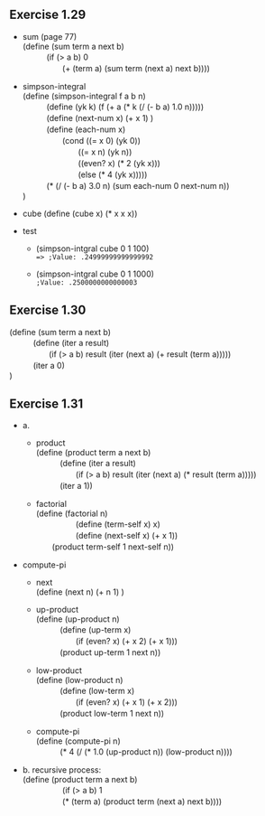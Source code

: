 ## Exercise 1.29
- sum (page 77)  
(define (sum term a next b)  
　　　(if (> a b) 0  
　　　　　(+ (term a) (sum term (next a) next b))))  
     
- simpson-integral  
(define (simpson-integral f a b n)  
　　　(define (yk k) (f (+ a (* k (/ (- b a) 1.0 n)))))  
　　　(define (next-num x) (+ x 1) )  
　　　(define (each-num x)  
　　　　　(cond ((= x 0) (yk 0))  
　　　　　　　((= x n) (yk n))  
　　　　　　　((even? x) (* 2 (yk x)))  
　　　　　　　(else (* 4 (yk x)))))  
　　　(* (/ (- b a) 3.0 n) (sum each-num 0 next-num n))  
)

- cube
(define (cube x) (* x x x))  

- test  
  - (simpson-intgral cube 0 1 100)  
  `=> ;Value: .24999999999999992`
  
  - (simpson-intgral cube 0 1 1000)  
  `;Value: .2500000000000003`  

## Exercise 1.30
(define (sum term a next b)  
　　　(define (iter a result)  
　　　　　(if (> a b) result (iter (next a) (+ result (term a)))))  
　　　(iter a 0)  
)

## Exercise 1.31
- a.  
  - product  
  (define (product term a next b)  
　　　(define (iter a result)  
　　　　　(if (> a b) result (iter (next a) (* result (term a)))))  
　　　(iter a 1))  
   
  - factorial  
  (define (factorial n)  
  　　　　　(define (term-self x) x)  
  　　　　　(define (next-self x) (+ x 1))  
  　　(product term-self 1 next-self n))  
  
 - compute-pi  
   - next  
   (define (next n) (+ n 1) )  
   
   - up-product  
   (define (up-product n)  
   　　　(define (up-term x)  
   　　　　　(if (even?  x) (+ x 2) (+ x 1)))  
   　　　(product up-term 1 next n))  
   
   - low-product  
   (define (low-product n)    
   　　　(define (low-term x)  
   　　　　　(if (even?  x) (+ x 1) (+ x 2)))  
   　　　(product low-term 1 next n))  
   
   - compute-pi  
   (define (compute-pi n)  
   　　　(* 4 (/ (* 1.0 (up-product n)) (low-product n))))
   
- b.
recursive process:  
(define (product term a next b)  
　　　　　(if (> a b) 1  
　　　　　(* (term a) (product term (next a) next b))))  
